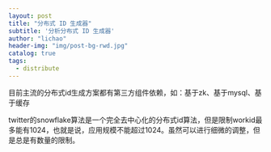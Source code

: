 ```yaml
---
layout: post
title: "分布式 ID 生成器"
subtitle: '分析分布式 ID 生成器'
author: "lichao"
header-img: "img/post-bg-rwd.jpg"
catalog: true
tags:
  - distribute 
---
```


目前主流的分布式id生成方案都有第三方组件依赖，如：基于zk、基于mysql、基于缓存 


twitter的snowflake算法是一个完全去中心化的分布式id算法，但是限制workid最多能有1024，也就是说，应用规模不能超过1024。虽然可以进行细微的调整，但是总是有数量的限制。